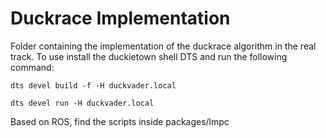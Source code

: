 # Duckrace Implementation

Folder containing the implementation of the duckrace algorithm in the real track.
To use install the duckietown shell DTS and run the following command:
```
dts devel build -f -H duckvader.local
```
```
dts devel run -H duckvader.local
```
Based on ROS, find the scripts inside packages/lmpc
